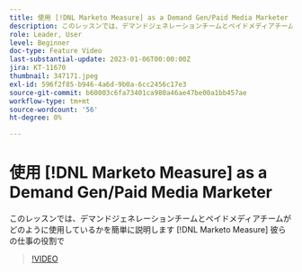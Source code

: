```yaml
---
title: 使用 [!DNL Marketo Measure] as a Demand Gen/Paid Media Marketer
description: このレッスンでは、デマンドジェネレーションチームとペイドメディアチームがどのように使用しているかを簡単に説明します [!DNL Marketo Measure] 彼らの仕事の役割で
role: Leader, User
level: Beginner
doc-type: Feature Video
last-substantial-update: 2023-01-06T00:00:00Z
jira: KT-11670
thumbnail: 347171.jpeg
exl-id: 596f2f85-b946-4a6d-9b0a-6cc2456c17e3
source-git-commit: b60003c6fa73401ca980a46ae47be00a1bb457ae
workflow-type: tm+mt
source-wordcount: '56'
ht-degree: 0%

---
```


# 使用 [!DNL Marketo Measure] as a Demand Gen/Paid Media Marketer

このレッスンでは、デマンドジェネレーションチームとペイドメディアチームがどのように使用しているかを簡単に説明します [!DNL Marketo Measure] 彼らの仕事の役割で

>[!VIDEO](https://video.tv.adobe.com/v/347171/?quality=12&learn=on)
